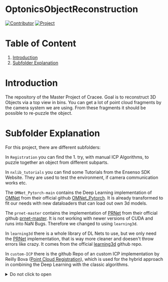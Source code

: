 # OptonicsObjectReconstruction
[![Contributor](https://img.shields.io/badge/contributor-cracee-brightgreen.svg)](https://github.com/Cracee)
[![Project](https://img.shields.io/badge/Project%20under%20supervision%20of-OPTONIC-blue.svg)](https://www.optonic.com/)

# Table of Content
<ol>
  <li><a href='#intro'>Introduction</a></li>
  <li><a href='#sub'>Subfolder Explanation</a></li>
</ol>

# <span id='intro'>Introduction</span>

The repository of the Master Project of Cracee. Goal is to reconstruct 3D Objects via a top view in bins. You can get a lot of point cloud fragments by the camera system we are using. From these fragments it should be possible to re-puzzle the object. 

# <span id='sub'>Subfolder Explanation</span>

For this project, there are different subfolders:

In `Registration` you can find the 1. try, with manual ICP Algorithms, to puzzle together an object from different subparts.

In `nxlib_tutorials` you can find some Tutorials from the Ensenso SDK Website. They are used to test the environment, if camera communication works etc.

The `OMNet_Pytorch-main` contains the Deep Learning implementation of [OMNet] from their official github [OMNet_Pytorch]. It is already transformed to fit our needs with new dataloaders that can load out own 3d models.

The `prnet-master` contains the implementation of [PRNet] from their official github [prnet-master]. It is not working with newer versions of CUDA and runs into NaN Bugs. Therefore we changed to using `learning3d`.

In `learning3d` there is a whole library of DL Nets to use, but we only need the [PRNet] implementation, that is way more cleaner and doesen't throw errors like crazy. It comes from the official [learning3d] github repo.

In `custom-ICP` there is the github Repo of an custom ICP implementation by Reilly Bova ([Point Cloud Registration]), which is used for the hybrid approach in combining the Deep Learning with the classic algorithms.

<details><summary>Do not click to open</summary>
  <ul>
    <li>Got you!</li>
    <li>Now you probably feel ashamed</li>
    <li>But that is ok</li>
    <li>I would have clicked it too</li>
    <li>Don't worry, be happy!</li>
  </ul>
</details>

[OMNet_Pytorch]: https://github.com/hxwork/OMNet_Pytorch
[OMNet]: https://openaccess.thecvf.com/content/ICCV2021/papers/Xu_OMNet_Learning_Overlapping_Mask_for_Partial-to-Partial_Point_Cloud_Registration_ICCV_2021_paper.pdf
[prnet-master]: https://github.com/WangYueFt/prnet
[PRNet]: https://arxiv.org/pdf/1910.12240.pdf
[learning3d]: https://github.com/vinits5/learning3d
[UTOPIC]: https://arxiv.org/pdf/2208.02712.pdf
[Point Cloud Registration]: https://github.com/ReillyBova/Point-Cloud-Registration
